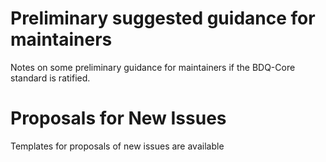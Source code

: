 # Preliminary suggested guidance for maintainers

Notes on some preliminary guidance for maintainers if the BDQ-Core standard is ratified.

# Proposals for New Issues 

Templates for proposals of new issues are available
